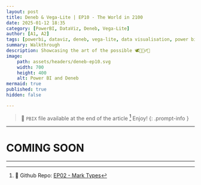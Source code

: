 ```yaml
---
layout: post
title: Deneb & Vega-Lite | EP10 - The World in 2100
date: 2025-01-12 18:35
category: [PowerBI, DataViz, Deneb, Vega-Lite]
author: [A1, A2]
tags: [powerbi, dataviz, deneb, vega-lite, data visualisation, power bi walkthrough]
summary: Walkthrough
description: Showcasing the art of the possible 🕊️🧙🏼‍♂️✨
image: 
    path: assets/headers/deneb-ep10.svg
    width: 700
    height: 400
    alt: Power BI and Deneb
mermaid: true
published: true
hidden: false

---
```

> 💌 `PBIX` file available at the end of the article [^fn-pbix]  Enjoy!
{: .prompt-info }
---

# COMING SOON

---
[^fn-pbix]: 🔗 Github Repo: [EP02 - Mark Types](https://github.com/PBIQueryous/Deneb/blob/main/Medium-VegaLite-Series/EP02_Deneb_VegaLite_Series%20-%20Marks%20Types.pbix)